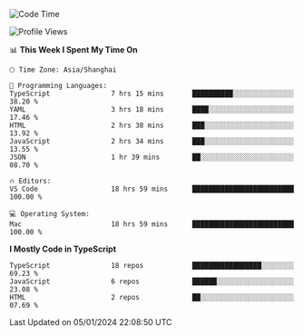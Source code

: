 <!--START_SECTION:waka-->
![Code Time](http://img.shields.io/badge/Code%20Time-5%2C674%20hrs%2021%20mins-blue)

![Profile Views](http://img.shields.io/badge/Profile%20Views-1-blue)

📊 **This Week I Spent My Time On** 

```text
🕑︎ Time Zone: Asia/Shanghai

💬 Programming Languages: 
TypeScript               7 hrs 15 mins       ██████████░░░░░░░░░░░░░░░   38.20 % 
YAML                     3 hrs 18 mins       ████░░░░░░░░░░░░░░░░░░░░░   17.46 % 
HTML                     2 hrs 38 mins       ███░░░░░░░░░░░░░░░░░░░░░░   13.92 % 
JavaScript               2 hrs 34 mins       ███░░░░░░░░░░░░░░░░░░░░░░   13.55 % 
JSON                     1 hr 39 mins        ██░░░░░░░░░░░░░░░░░░░░░░░   08.70 % 

🔥 Editors: 
VS Code                  18 hrs 59 mins      █████████████████████████   100.00 % 

💻 Operating System: 
Mac                      18 hrs 59 mins      █████████████████████████   100.00 % 
```

**I Mostly Code in TypeScript** 

```text
TypeScript               18 repos            █████████████████░░░░░░░░   69.23 % 
JavaScript               6 repos             ██████░░░░░░░░░░░░░░░░░░░   23.08 % 
HTML                     2 repos             ██░░░░░░░░░░░░░░░░░░░░░░░   07.69 % 
```




 Last Updated on 05/01/2024 22:08:50 UTC
<!--END_SECTION:waka-->
